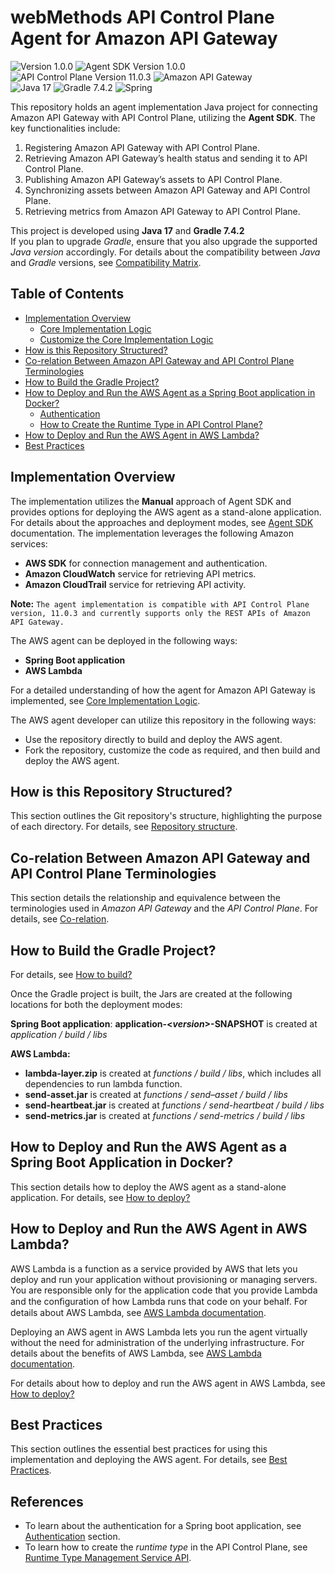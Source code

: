 # webMethods API Control Plane Agent for Amazon API Gateway

![Version 1.0.0](https://img.shields.io/badge/Version-1.0.0-blue)
![Agent SDK Version 1.0.0](https://img.shields.io/badge/Agent_SDK-1.0.0-green)
![API Control Plane Version 11.0.3](https://img.shields.io/badge/API_Control_Plane-11.0.3-purple)
![Amazon API Gateway](https://img.shields.io/badge/Amazon-API_Gateway-blue)
<br>
![Java 17](https://img.shields.io/badge/Java-17-orange?style=for-the-badge&logo=java&logoColor=white)
![Gradle 7.4.2](https://img.shields.io/badge/Gradle-7.4.2-DD0031?style=for-the-badge&logo=java&logoColor=white)
![Spring](https://img.shields.io/badge/Spring-6DB33F?style=for-the-badge&logo=spring&logoColor=white)

This repository holds an agent implementation Java project for connecting Amazon API Gateway with API Control Plane, utilizing the **Agent SDK**. The key functionalities include:

1. Registering Amazon API Gateway with API Control Plane.
2. Retrieving Amazon API Gateway’s health status and sending it to API Control Plane.
3. Publishing Amazon API Gateway’s assets to API Control Plane.
4. Synchronizing assets between Amazon API Gateway and API Control Plane.
5. Retrieving metrics from Amazon API Gateway to API Control Plane.
  
This project is developed using **Java 17** and **Gradle 7.4.2**<br>
If you plan to upgrade *Gradle*, ensure that you also upgrade the supported *Java version* accordingly. For details about the compatibility between *Java* and *Gradle* versions, see [Compatibility Matrix](https://docs.gradle.org/current/userguide/compatibility.html).

## Table of Contents
- [Implementation Overview](#implementation-overview)
  - [Core Implementation Logic](docs/core-logic.md)
  - [Customize the Core Implementation Logic](common/)
- [How is this Repository Structured?](docs/repo-structure.md)
- [Co-relation Between Amazon API Gateway and API Control Plane Terminologies](docs/corelation.md)
- [How to Build the Gradle Project?](devops/)
- [How to Deploy and Run the AWS Agent as a Spring Boot application in Docker?](application/)
  - [Authentication](docs/authentication.md)
  - [How to Create the Runtime Type in API Control Plane?](docs/runtime_service_mgmt_api.md)
- [How to Deploy and Run the AWS Agent in AWS Lambda?](functions/)
- [Best Practices](docs/best-practices.md)
  

## Implementation Overview

The implementation utilizes the **Manual** approach of Agent SDK and provides options for deploying the AWS agent as a stand-alone application. For details about the approaches and deployment modes, see [Agent SDK](https://docs.webmethods.io/apicontrolplane/agent_sdk/chapter2wco/#gsc.tab=0) documentation.
The implementation leverages the following Amazon services:
- **AWS SDK** for connection management and authentication. 
- **Amazon CloudWatch** service for retrieving API metrics.
- **Amazon CloudTrail** service for retrieving  API activity.

**Note:** ``` The agent implementation is compatible with API Control Plane version, 11.0.3 and currently supports only the REST APIs of Amazon API Gateway. ```

The AWS agent can be deployed in the following ways:

- **Spring Boot application**
- **AWS Lambda**<br>

For a detailed understanding of how the agent for Amazon API Gateway is implemented, see [Core Implementation Logic](docs/core-logic.md).

The AWS agent developer can utilize this repository in the following ways:
 
- Use the repository directly to build and deploy the AWS agent.
- Fork the repository, customize the code as required, and then build and deploy the AWS agent.

## How is this Repository Structured?

This section outlines the Git repository's structure, highlighting the purpose of each directory. For details, see [Repository structure](docs/repo-structure.md).


## Co-relation Between Amazon API Gateway and API Control Plane Terminologies

This section details the relationship and equivalence between the terminologies used in *Amazon API Gateway* and the *API Control Plane*.  For details, see [Co-relation](docs/corelation.md).


## How to Build the Gradle Project?

For details, see [How to build?](devops/)

Once the Gradle project is built, the Jars are created at the following locations for both the deployment modes:

**Spring Boot application**: **application-<*version*>-SNAPSHOT** is created at *application / build / libs* <br>

**AWS Lambda:** 
- **lambda-layer.zip** is created at *functions / build / libs*, which includes all dependencies to run lambda function.
- **send-asset.jar** is created at *functions / send–asset  / build / libs*
- **send-heartbeat.jar** is created at *functions / send-heartbeat / build / libs*
- **send-metrics.jar** is created at *functions / send-metrics / build / libs*


## How to Deploy and Run the AWS Agent as a Spring Boot Application in Docker?

This section details how to deploy the AWS agent as a stand-alone application. For details, see [How to deploy?](application/)


## How to Deploy and Run the AWS Agent in AWS Lambda?

AWS Lambda is a function as a service provided by AWS that lets you deploy and run your application without provisioning or managing servers. You are responsible only for the application code that you provide Lambda and the conﬁguration of how Lambda runs that code on your behalf. For details about AWS Lambda, see [AWS Lambda documentation](https://docs.aws.amazon.com/lambda/latest/dg/welcome.html).

Deploying an AWS agent in AWS Lambda lets you run the agent virtually without the need for administration of the underlying infrastructure. For details about the benefits of AWS Lambda, see [AWS Lambda documentation](https://docs.aws.amazon.com/whitepapers/latest/security-overview-aws-lambda/benefits-of-lambda.html).

For details about how to deploy and run the AWS agent in AWS Lambda, see [How to deploy?](functions/)


## Best Practices

This section outlines the essential best practices for using this implementation and deploying the AWS agent. For details, see [Best Practices](docs/best-practices.md).


## References
- To learn about the authentication for a Spring boot application, see [Authentication](docs/authentication.md) section.<br>
- To learn how to create the *runtime type* in the API Control Plane, see [Runtime Type Management Service API](docs/runtime_service_mgmt_api.md).

